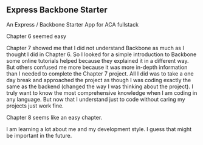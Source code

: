 ## Express Backbone Starter

An Express / Backbone Starter App for ACA fullstack

Chapter 6 seemed easy

Chapter 7 showed me that I did not understand Backbone as much as I thought I did in Chapter 6.
So I looked for a simple introduction to Backbone some online tutorials helped because they explained it in a different way. But others confused me more because it was more in-depth information than I needed to complete the Chapter 7 project. All I did was to take a one day break and approached the project as though I was coding exactly the same as the backend (changed the way I was thinking about the project). I truly want to know the most comprehensive knowledge when I am coding in any language. But now that I understand just to code without caring my projects just work fine.

Chapter 8 seems like an easy chapter.

I am learning a lot about me and my development style. I guess that might be important in the future.
